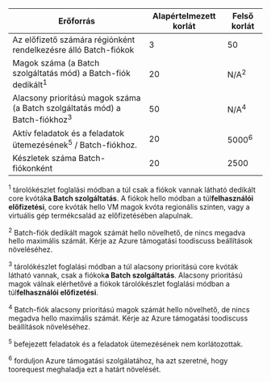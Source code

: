 | **Erőforrás** | **Alapértelmezett korlát** | **Felső korlát** |
| --- | --- | --- |
| Az előfizető számára régiónként rendelkezésre álló Batch-fiókok | 3 |50 |
| Magok száma (a Batch szolgáltatás mód) a Batch-fiók dedikált<sup>1</sup> | 20 | N/A<sup>2</sup> |
| Alacsony prioritású magok száma (a Batch szolgáltatás mód) a Batch-fiókhoz<sup>3</sup> | 50 | N/A<sup>4</sup> |
| Aktív feladatok és a feladatok ütemezésének<sup>5</sup> / Batch-fiókhoz. | 20 | 5000<sup>6</sup> |
| Készletek száma Batch-fiókonként | 20 | 2500 |

<sup>1</sup> tárolókészlet foglalási módban a túl csak a fiókok vannak látható dedikált core kvóták**a Batch szolgáltatás**. A fiókok hello módban a túl**felhasználói előfizetési**, core kvóták hello VM magok kvóta regionális szinten, vagy a virtuális gép termékcsalád az előfizetésében alapulnak.

<sup>2</sup> Batch-fiók dedikált magok számát hello növelhető, de nincs megadva hello maximális számát. Kérje az Azure támogatási toodiscuss beállítások növeléséhez.

<sup>3</sup> tárolókészlet foglalási módban a túl alacsony prioritású core kvóták látható vannak, csak a fiókok**a Batch szolgáltatás**. Alacsony prioritású magok válnak elérhetővé a fiókok tárolókészlet foglalási módban a túl**felhasználói előfizetési**.

<sup>4</sup> Batch-fiók alacsony prioritású magok számát hello növelhető, de nincs megadva hello maximális számát. Kérje az Azure támogatási toodiscuss beállítások növeléséhez.

<sup>5</sup> befejezett feladatok és a feladatok ütemezésének nem korlátozottak.

<sup>6</sup> forduljon Azure támogatási szolgálatához, ha azt szeretné, hogy toorequest meghaladja ezt a határt növelését.
